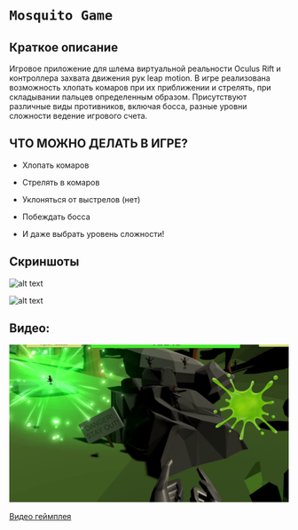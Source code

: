 #  `Mosquito Game`
## Краткое описание
Игровое приложение для шлема виртуальной реальности Oculus Rift и контроллера захвата движения рук leap motion. В игре реализована возможность хлопать комаров при их приближении и стрелять, при складывании пальцев определенным образом. Присутствуют различные виды противников, включая босса, разные уровни сложности ведение игрового счета.  


## **ЧТО МОЖНО ДЕЛАТЬ В ИГРЕ?** 

* Хлопать комаров

* Стрелять в комаров

* Уклоняться от выстрелов (нет)

* Побеждать босса

* И даже выбрать уровень сложности!

## Скриншоты


![alt text](https://github.com/[darke333]/[MosqGame]/blob/[master]/MosqGame2.png?raw=true)

![alt text](https://github.com/[darke333]/[MosqGame]/blob/[master]/MosqGame2.png?raw=true)

## Видео:

[![Watch the video](https://github.com/darke333/MosqGame/blob/master/MosqGame%201.png)](https://www.youtube.com/watch?v=eQh7gIjKSPE&list=PLR3QInT89bu_BTGy48hNKQZnyyyq8U8IF&index=6&t=8s)

[Видео геймплея](https://docs.unity3d.com/Manual/index.html)  

